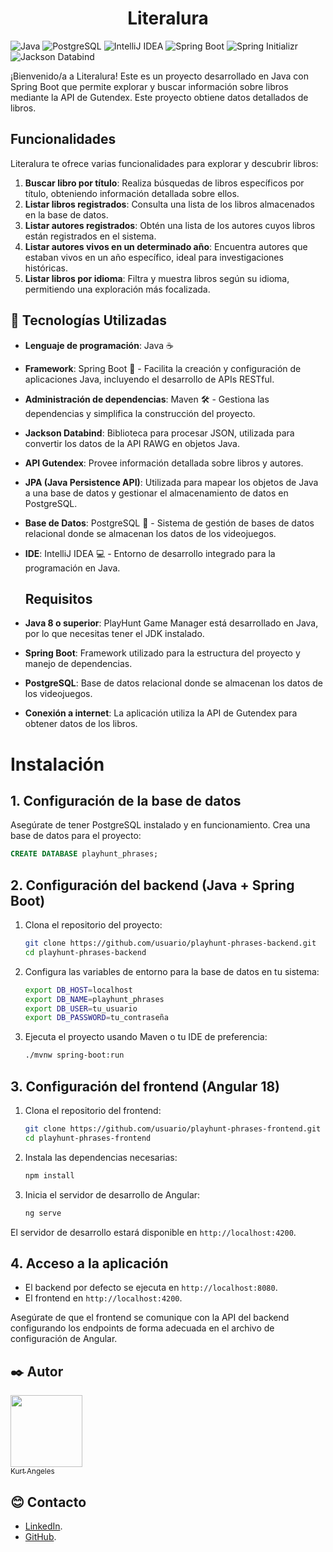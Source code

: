 <div align="center">

# Literalura
</div>

![Java](https://img.shields.io/badge/-Java-007396?style=flat-square&logo=java&logoColor=ffffff)
![PostgreSQL](https://img.shields.io/badge/-PostgreSQL-336791?style=flat-square&logo=postgresql&logoColor=ffffff)
![IntelliJ IDEA](https://img.shields.io/badge/-IntelliJ%20IDEA-000000?style=flat-square&logo=intellij-idea&logoColor=ffffff)
![Spring Boot](https://img.shields.io/badge/-Spring%20Boot-6DB33F?style=flat-square&logo=spring-boot&logoColor=ffffff)
![Spring Initializr](https://img.shields.io/badge/-Spring%20Initializr-6DB33F?style=flat-square&logo=spring&logoColor=ffffff)
![Jackson Databind](https://img.shields.io/badge/-Jackson%20Databind-2E7D32?style=flat-square&logo=java&logoColor=ffffff)

¡Bienvenido/a a Literalura! Este es un proyecto desarrollado en Java con Spring Boot que permite explorar y buscar información sobre libros mediante la API de Gutendex. Este proyecto obtiene datos detallados de libros.

## Funcionalidades

Literalura te ofrece varias funcionalidades para explorar y descubrir libros:

1. **Buscar libro por título**: Realiza búsquedas de libros específicos por título, obteniendo información detallada sobre ellos.
2. **Listar libros registrados**: Consulta una lista de los libros almacenados en la base de datos.
3. **Listar autores registrados**: Obtén una lista de los autores cuyos libros están registrados en el sistema.
4. **Listar autores vivos en un determinado año**: Encuentra autores que estaban vivos en un año específico, ideal para investigaciones históricas.
5. **Listar libros por idioma**: Filtra y muestra libros según su idioma, permitiendo una exploración más focalizada.


## 🔧 Tecnologías Utilizadas

- **Lenguaje de programación**: Java ☕
- **Framework**: Spring Boot 🌱 - Facilita la creación y configuración de aplicaciones Java, incluyendo el desarrollo de APIs RESTful.
- **Administración de dependencias**: Maven 🛠️ - Gestiona las dependencias y simplifica la construcción del proyecto.
- **Jackson Databind**: Biblioteca para procesar JSON, utilizada para convertir los datos de la API RAWG en objetos Java.
- **API Gutendex**: Provee información detallada sobre libros y autores.
- **JPA (Java Persistence API)**: Utilizada para mapear los objetos de Java a una base de datos y gestionar el almacenamiento de datos en PostgreSQL.
- **Base de Datos**: PostgreSQL 🐘 - Sistema de gestión de bases de datos relacional donde se almacenan los datos de los videojuegos.
- **IDE**: IntelliJ IDEA 💻 - Entorno de desarrollo integrado para la programación en Java.

  ## Requisitos

- **Java 8 o superior**: PlayHunt Game Manager está desarrollado en Java, por lo que necesitas tener el JDK instalado.
- **Spring Boot**: Framework utilizado para la estructura del proyecto y manejo de dependencias.
- **PostgreSQL**: Base de datos relacional donde se almacenan los datos de los videojuegos.
- **Conexión a internet**: La aplicación utiliza la API de Gutendex para obtener datos de los libros.

# Instalación

## 1. Configuración de la base de datos

Asegúrate de tener PostgreSQL instalado y en funcionamiento. Crea una base de datos para el proyecto:

```sql
CREATE DATABASE playhunt_phrases;
````
## 2. Configuración del backend (Java + Spring Boot)

1. Clona el repositorio del proyecto:

    ```bash
    git clone https://github.com/usuario/playhunt-phrases-backend.git
    cd playhunt-phrases-backend
    ```

2. Configura las variables de entorno para la base de datos en tu sistema:

    ```bash
    export DB_HOST=localhost
    export DB_NAME=playhunt_phrases
    export DB_USER=tu_usuario
    export DB_PASSWORD=tu_contraseña
    ```

3. Ejecuta el proyecto usando Maven o tu IDE de preferencia:

    ```bash
    ./mvnw spring-boot:run
    ```

## 3. Configuración del frontend (Angular 18)

1. Clona el repositorio del frontend:

    ```bash
    git clone https://github.com/usuario/playhunt-phrases-frontend.git
    cd playhunt-phrases-frontend
    ```

2. Instala las dependencias necesarias:

    ```bash
    npm install
    ```

3. Inicia el servidor de desarrollo de Angular:

    ```bash
    ng serve
    ```

El servidor de desarrollo estará disponible en `http://localhost:4200`.

## 4. Acceso a la aplicación

- El backend por defecto se ejecuta en `http://localhost:8080`.
- El frontend en `http://localhost:4200`.

Asegúrate de que el frontend se comunique con la API del backend configurando los endpoints de forma adecuada en el archivo de configuración de Angular.

## ✒️ Autor

[<img src="https://avatars.githubusercontent.com/u/82422415?v=4" width=115><br><sub>Kurt Angeles</sub>](https://github.com/kurttck)

## 😊 Contacto

* [LinkedIn](https://www.linkedin.com/in/kurt-angeles-segura/).
* [GitHub](https://github.com/kurttck).
